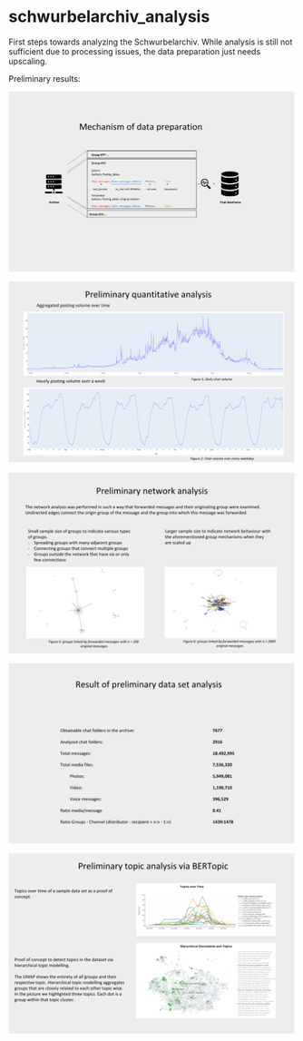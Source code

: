 # schwurbelarchiv_analysis
First steps towards analyzing the Schwurbelarchiv. While analysis is still not sufficient due to processing issues, the data preparation just needs upscaling.

Preliminary results:

![](prelim_images/mechanism_of_data_prep.png)

![](prelim_images/prelim_content_dist.png)

![](prelim_images/prelim_network_results.png)

![](prelim_images/prelim_quant_results.png)

![](prelim_images/prelim_topic_model.png)
